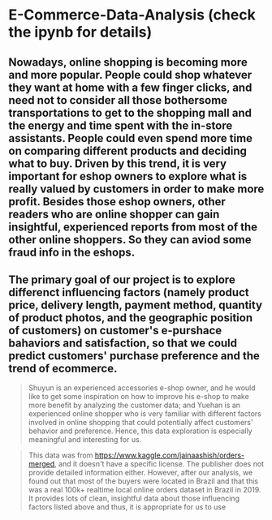 # E-Commerce-Data-Analysis (check the ipynb for details)

## Nowadays, online shopping is becoming more and more popular. People could shop whatever they want at home with a few finger clicks, and need not to consider all those bothersome transportations to get to the shopping mall and the energy and time spent with the in-store assistants. People could even spend more time on comparing different products and deciding what to buy. Driven by this trend, it is very important for eshop owners to explore what is really valued by customers in order to make more profit. Besides those eshop owners, other readers who are online shopper can gain insightful, experienced reports from most of the other online shoppers. So they can aviod some fraud info in the eshops.

## The primary goal of our project is to explore differenct influencing factors (namely product price, delivery length, payment method, quantity of product photos, and the geographic position of customers) on customer's e-purshace bahaviors and satisfaction, so that we could predict customers' purchase preference and the trend of ecommerce.

>Shuyun is an experienced accessories e-shop owner, and he would like to get some inspiration on how to improve his e-shop to make more benefit by analyzing the customer data; and Yuehan is an experienced online shopper who is very familiar with different factors involved in online shopping that could potentially affect customers' behavior and preference. Hence, this data exploration is especially meaningful and interesting for us.

>This data was from https://www.kaggle.com/jainaashish/orders-merged, and it doesn't have a specific license. The publisher does not provide detailed information either. However, after our analysis, we found out that most of the buyers were located in Brazil and that this was a real 100k+ realtime local online orders dataset in Brazil in 2019. It provides lots of clean, insightful data about those influencing factors listed above and thus, it is appropriate for us to use
